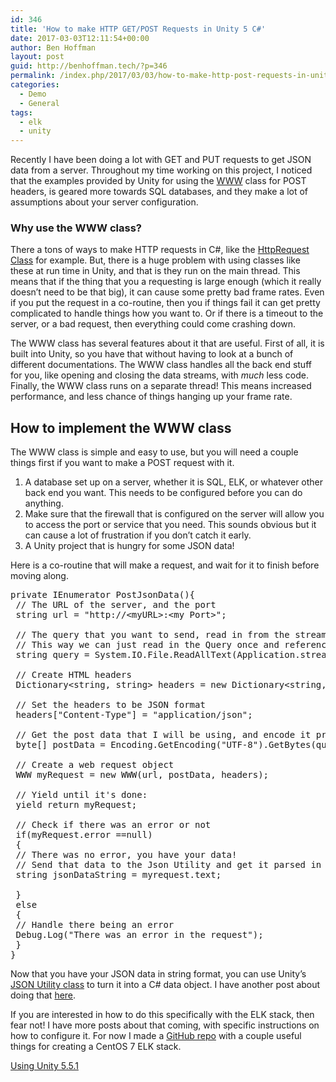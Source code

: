 ```yaml
---
id: 346
title: 'How to make HTTP GET/POST Requests in Unity 5 C#'
date: 2017-03-03T12:11:54+00:00
author: Ben Hoffman
layout: post
guid: http://benhoffman.tech/?p=346
permalink: /index.php/2017/03/03/how-to-make-http-post-requests-in-unity-5-c/
categories:
  - Demo
  - General
tags:
  - elk
  - unity
---
```

Recently I have been doing a lot with GET and PUT requests to get JSON data from a server. Throughout my time working on this project, I noticed that the examples provided by Unity for using the <a href="https://docs.unity3d.com/ScriptReference/WWW.html" target="_blank">WWW</a> class for POST headers, is geared more towards SQL databases, and they make a lot of assumptions about your server configuration.

### Why use the WWW class?

There a tons of ways to make HTTP requests in C#, like the <a href="https://msdn.microsoft.com/en-us/library/system.web.httprequest(v=vs.110).aspx" target="_blank">HttpRequest Class</a> for example. But, there is a huge problem with using classes like these at run time in Unity, and that is they run on the main thread. This means that if the thing that you a requesting is large enough (which it really doesn&#8217;t need to be that big), it can cause some pretty bad frame rates. Even if you put the request in a co-routine, then you if things fail it can get pretty complicated to handle things how you want to. Or if there is a timeout to the server, or a bad request, then everything could come crashing down.

The WWW class has several features about it that are useful. First of all, it is built into Unity, so you have that without having to look at a bunch of different documentations. The WWW class handles all the back end stuff for you, like opening and closing the data streams, with _much_ less code. Finally, the WWW class runs on a separate thread! This means increased performance, and less chance of things hanging up your frame rate.

## How to implement the WWW class

The WWW class is simple and easy to use, but you will need a couple things first if you want to make a POST request with it.

  1. A database set up on a server, whether it is SQL, ELK, or whatever other back end you want. This needs to be configured before you can do anything.
  2. Make sure that the firewall that is configured on the server will allow you to access the port or service that you need. This sounds obvious but it can cause a lot of frustration if you don&#8217;t catch it early.
  3. A Unity project that is hungry for some JSON data!

Here is a co-routine that will make a request, and wait for it to finish before moving along.

<pre>private IEnumerator PostJsonData(){
 // The URL of the server, and the port
 string url = "http://&lt;myURL&gt;:&lt;my Port&gt;";

 // The query that you want to send, read in from the streaming assets
 // This way we can just read in the Query once and reference it
 string query = System.IO.File.ReadAllText(Application.streamingAssetsPath + "/myQuery.json");

 // Create HTML headers
 Dictionary&lt;string, string&gt; headers = new Dictionary&lt;string, string&gt;();

 // Set the headers to be JSON format
 headers["Content-Type"] = "application/json";

 // Get the post data that I will be using, and encode it properly
 byte[] postData = Encoding.GetEncoding("UTF-8").GetBytes(query);

 // Create a web request object
 WWW myRequest = new WWW(url, postData, headers);

 // Yield until it's done:
 yield return myRequest;

 // Check if there was an error or not
 if(myRequest.error ==null)
 {
 // There was no error, you have your data!
 // Send that data to the Json Utility and get it parsed in a C# data object
 string jsonDataString = myrequest.text;

 }
 else
 {
 // Handle there being an error
 Debug.Log("There was an error in the request");
 }
}</pre>

Now that you have your JSON data in string format, you can use Unity&#8217;s <a href="https://docs.unity3d.com/ScriptReference/JsonUtility.html" target="_blank">JSON Utility class</a> to turn it into a C# data object. I have another post about doing that [here](http://benhoffman.tech/index.php/2017/02/08/json-data-in-unity/).

If you are interested in how to do this specifically with the ELK stack, then fear not! I have more posts about that coming, with specific instructions on how to configure it. For now I made a <a href="https://github.com/bah8892/NetworkMonitorVis" target="_blank">GitHub repo</a> with a couple useful things for creating a CentOS 7 ELK stack.

<a href="https://unity3d.com/unity/whats-new/unity-5.5.1" target="_blank">Using Unity 5.5.1</a>